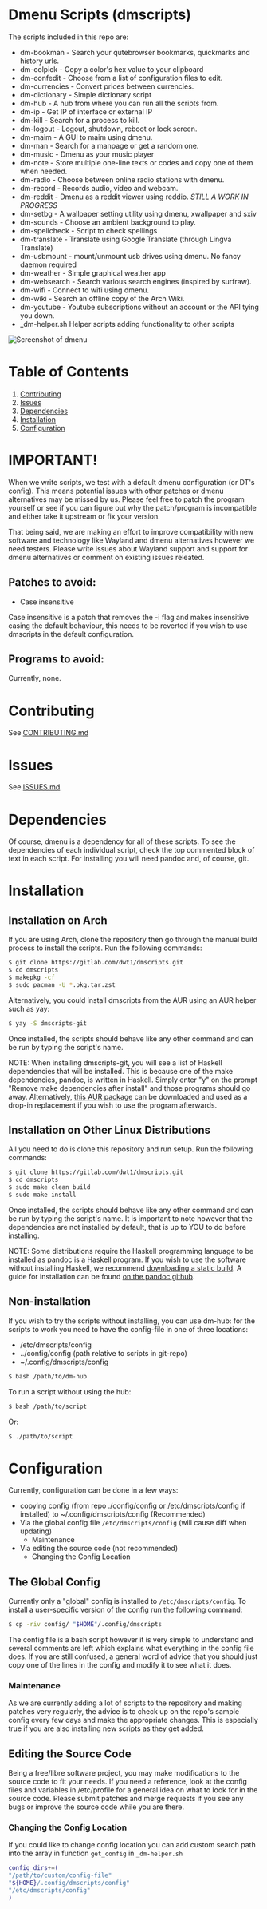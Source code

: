 # Dmenu Scripts (dmscripts)

The scripts included in this repo are:

+ dm-bookman - Search your qutebrowser bookmarks, quickmarks and history urls.
+ dm-colpick - Copy a color's hex value to your clipboard
+ dm-confedit - Choose from a list of configuration files to edit.
+ dm-currencies - Convert prices between currencies.
+ dm-dictionary - Simple dictionary script
+ dm-hub - A hub from where you can run all the scripts from.
+ dm-ip - Get IP of interface or external IP
+ dm-kill - Search for a process to kill.
+ dm-logout - Logout, shutdown, reboot or lock screen.
+ dm-maim - A GUI to maim using dmenu.
+ dm-man - Search for a manpage or get a random one.
+ dm-music - Dmenu as your music player
+ dm-note - Store multiple one-line texts or codes and copy one of them when needed.
+ dm-radio - Choose between online radio stations with dmenu.
+ dm-record - Records audio, video and webcam.
+ dm-reddit - Dmenu as a reddit viewer using reddio. *STILL A WORK IN PROGRESS*
+ dm-setbg - A wallpaper setting utility using dmenu, xwallpaper and sxiv
+ dm-sounds - Choose an ambient background to play.
+ dm-spellcheck - Script to check spellings
+ dm-translate - Translate using Google Translate (through Lingva Translate)
+ dm-usbmount - mount/unmount usb drives using dmenu. No fancy daemon required
+ dm-weather - Simple graphical weather app
+ dm-websearch - Search various search engines (inspired by surfraw).
+ dm-wifi - Connect to wifi using dmenu.
+ dm-wiki - Search an offline copy of the Arch Wiki.
+ dm-youtube - Youtube subscriptions without an account or the API tying you down.
+ \_dm-helper.sh Helper scripts adding functionality to other scripts

![Screenshot of dmenu](https://gitlab.com/dwt1/dotfiles/raw/master/.screenshots/dmenu-distrotube01.png)

# Table of Contents

1. [Contributing](#contributing)	
2. [Issues](#issues)	
3. [Dependencies](#dependencies)
4. [Installation](#installation)
5. [Configuration](#configuration)
	
# IMPORTANT!

When we write scripts, we test with a default dmenu configuration (or DT's config). This means 
potential issues with other patches or dmenu alternatives may be missed by us. Please feel free to
patch the program yourself or see if you can figure out why the patch/program is incompatible and
either take it upstream or fix your version.

That being said, we are making an effort to improve compatibility with new software and technology
like Wayland and dmenu alternatives however we need testers. Please write issues about Wayland
support and support for dmenu alternatives or comment on existing issues releated. 

## Patches to avoid:

+ Case insensitive 

Case insensitive is a patch that removes the -i flag and makes insensitive casing the default
behaviour, this needs to be reverted if you wish to use dmscripts in the default configuration.

## Programs to avoid:

Currently, none.

# Contributing

See [CONTRIBUTING.md](CONTRIBUTING.md)

# Issues

See [ISSUES.md](ISSUES.md)

# Dependencies

Of course, dmenu is a dependency for all of these scripts.  To see the dependencies of each individual script, check the top commented block of text in each script. For installing you will need pandoc and, of course, git.

# Installation

## Installation on Arch

If you are using Arch, clone the repository then go through the manual build process to install the scripts. Run the following commands:

```bash
$ git clone https://gitlab.com/dwt1/dmscripts.git
$ cd dmscripts
$ makepkg -cf
$ sudo pacman -U *.pkg.tar.zst
```

Alternatively, you could install dmscripts from the AUR using an AUR helper such as yay:

```bash
$ yay -S dmscripts-git
```

Once installed, the scripts should behave like any other command and can be run by typing the script's name.

NOTE: When installing dmscripts-git, you will see a list of Haskell dependencies that will be installed. This is because one of the make dependencies, pandoc, is written in Haskell. Simply enter "y" on the prompt "Remove make dependencies after install" and those programs should go away. Alternatively, [this AUR package](https://aur.archlinux.org/packages/pandoc-bin/) can be downloaded and used as a drop-in replacement if you wish to use the program afterwards.

## Installation on Other Linux Distributions

All you need to do is clone this repository and run setup. Run the following commands:

```bash
$ git clone https://gitlab.com/dwt1/dmscripts.git
$ cd dmscripts
$ sudo make clean build
$ sudo make install
```

Once installed, the scripts should behave like any other command and can be run by typing the script's name. It is important to note however that the dependencies are not installed by default, that is up to YOU to do before installing.

NOTE: Some distributions require the Haskell programming language to be installed as pandoc is a Haskell program. If you wish to use the software without installing Haskell, we recommend [downloading a static build](https://github.com/jgm/pandoc/releases). A guide for installation can be found [on the pandoc github](https://github.com/jgm/pandoc/blob/2.14.0.3/INSTALL.md).

## Non-installation

If you wish to try the scripts without installing, you can use dm-hub:
for the scripts to work you need to have the config-file in one of three locations:
+ /etc/dmscripts/config
+ ../config/config (path relative to scripts in git-repo)
+ ~/.config/dmscripts/config

```bash
$ bash /path/to/dm-hub
```

To run a script without using the hub:

```bash
$ bash /path/to/script
```

Or:

```bash
$ ./path/to/script
```

# Configuration

Currently, configuration can be done in a few ways:
+ copying config (from repo ./config/config or /etc/dmscripts/config if installed) to ~/.config/dmscripts/config (Recommended)
+ Via the global config file `/etc/dmscripts/config` (will cause diff when updating)
	+ Maintenance
+ Via editing the source code (not recommended)
	+ Changing the Config Location

## The Global Config

Currently only a "global" config is installed to `/etc/dmscripts/config`.
To install a user-specific version of the config run the following command:

```bash
$ cp -riv config/ "$HOME"/.config/dmscripts
```

The config file is a bash script however it is very simple to understand and several comments are left which explains what everything in the config file does. If you are still confused, a general word of advice that you should just copy one of the lines in the config and modify it to see what it does.

### Maintenance

As we are currently adding a lot of scripts to the repository and making patches very regularly, the advice is to check up on the repo's sample config every few days and make the appropriate changes. This is especially true if you are also installing new scripts as they get added.

## Editing the Source Code

Being a free/libre software project, you may make modifications to the source code to fit your needs. If you need a reference, look at the config files and variables in /etc/profile for a general idea on what to look for in the source code. Please submit patches and merge requests if you see any bugs or improve the source code while you are there.

### Changing the Config Location

If you could like to change config location you can add custom search path into the array in function `get_config` in `_dm-helper.sh`

```bash
config_dirs+=(
"/path/to/custom/config-file"
"${HOME}/.config/dmscripts/config"
"/etc/dmscripts/config"
)
```
